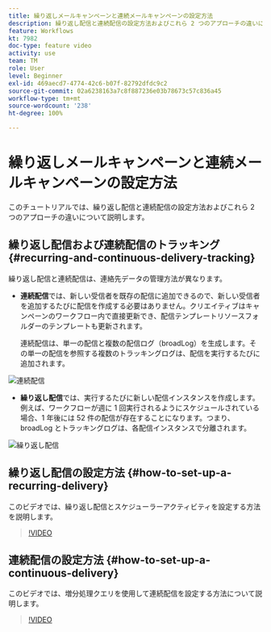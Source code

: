 ```yaml
---
title: 繰り返しメールキャンペーンと連続メールキャンペーンの設定方法
description: 繰り返し配信と連続配信の設定方法およびこれら 2 つのアプローチの違いについて説明します。
feature: Workflows
kt: 7982
doc-type: feature video
activity: use
team: TM
role: User
level: Beginner
exl-id: 469aecd7-4774-42c6-b07f-82792dfdc9c2
source-git-commit: 02a6238163a7c8f887236e03b78673c57c836a45
workflow-type: tm+mt
source-wordcount: '238'
ht-degree: 100%

---
```


# 繰り返しメールキャンペーンと連続メールキャンペーンの設定方法

このチュートリアルでは、繰り返し配信と連続配信の設定方法およびこれら 2 つのアプローチの違いについて説明します。

## 繰り返し配信および連続配信のトラッキング {#recurring-and-continuous-delivery-tracking}

繰り返し配信と連続配信は、連絡先データの管理方法が異なります。

* **連続配信**&#x200B;では、新しい受信者を既存の配信に追加できるので、新しい受信者を追加するたびに配信を作成する必要はありません。クリエイティブはキャンペーンのワークフロー内で直接更新でき、配信テンプレートリソースフォルダーのテンプレートも更新されます。

   連続配信は、単一の配信と複数の配信ログ（broadLog）を生成します。その単一の配信を参照する複数のトラッキングログは、配信を実行するたびに追加されます。

![連続配信](/help/assets/delivery_continuous.jpg)

* **繰り返し配信**&#x200B;では、実行するたびに新しい配信インスタンスを作成します。例えば、ワークフローが週に 1 回実行されるようにスケジュールされている場合、1 年後には 52 件の配信が存在することになります。つまり、broadLog とトラッキングログは、各配信インスタンスで分離されます。

![繰り返し配信](/help/assets/delivery_recurring.jpg)

## 繰り返し配信の設定方法 {#how-to-set-up-a-recurring-delivery}

このビデオでは、繰り返し配信とスケジューラーアクティビティを設定する方法を説明します。

>[!VIDEO](https://video.tv.adobe.com/v/25040?quality=12)

## 連続配信の設定方法 {#how-to-set-up-a-continuous-delivery}

このビデオでは、増分処理クエリを使用して連続配信を設定する方法について説明します。

>[!VIDEO](https://video.tv.adobe.com/v/25039?quality=12)
